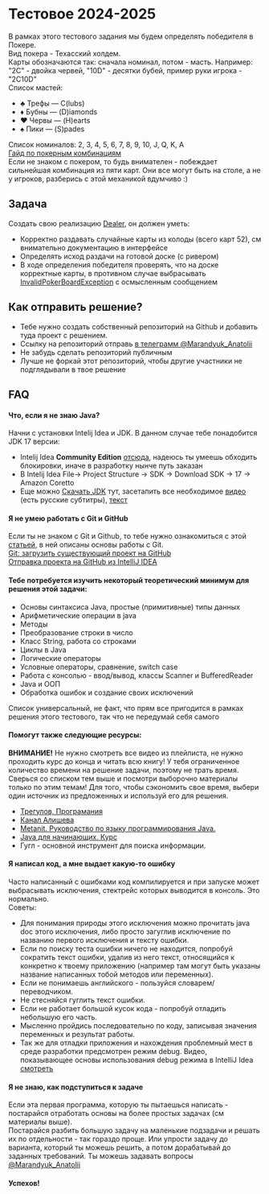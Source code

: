 # Тестовое 2024-2025  
В рамках этого тестового задания мы будем определять победителя в Покере.  
Вид покера - Техасский холдем.   
Карты обозначаются так: сначала номинал, потом - масть. Например: "2С" - двойка червей, "10D" - десятки бубей, пример руки игрока - "2C10D"  
Список мастей:
* ♣️ Трефы — C(lubs)
* ♦️ Бубны — (D)iamonds
* ♥️ Червы — (H)earts
* ♠️ Пики — (S)pades  

Список номиналов: 2, 3, 4, 5, 6, 7, 8, 9, 10, J, Q, K, A  
[Гайд по покерным комбинациям](https://pekarstas.com/kombinatsii-pokera/)  
Если не знаком с покером, то будь внимателен - побеждает сильнейшая комбинация из пяти карт. Они все могут быть на столе, а не у игроков, разберись с этой механикой вдумчиво :)  

## Задача
Cоздать свою реализацию [Dealer](src%2Fmain%2Fjava%2Forg%2Fexample%2FDealer.java), он должен уметь: 
* Корректно раздавать случайные карты из колоды (всего карт 52), см внимательно документацию в интерфейсе
* Определять исход раздачи на готовой доске (с ривером)
* В ходе определения победителя проверять, что на доске корректные карты, в противном случае выбрасывать [InvalidPokerBoardException](src%2Fmain%2Fjava%2Forg%2Fexample%2FInvalidPokerBoardException.java) с оcмысленным сообщением

## Как отправить решение?
* Тебе нужно создать собственный репозиторий на Github и добавить туда проект с решением.
* Ссылку на репозиторий отправь [в телеграмм @Marandyuk_Anatolii](https://t.me/marandyuk_anatolii) 
* Не забудь сделать репозиторий публичным
* Лучше не форкай этот репозиторий, чтобы другие участники не подглядывали в твое решение


## FAQ
#### Что, если я не знаю Java?
Начни с установки Intelij Idea и JDK. В данном случае тебе понадобится JDK 17 версии:  
- Intelij Idea **Community Edition** [отсюда](https://www.jetbrains.com/toolbox-app/),  надеюсь ты умеешь обходить блокировки, иначе в разработку нынче путь заказан
- В Intelij Idea File-> Project Structure -> SDK -> Download SDK -> 17 -> Amazon Coretto
- Еще можно [Скачать JDK](https://jdk.java.net/java-se-ri/17-MR1) тут, засетапить все необходимое [видео](https://www.youtube.com/watch?v=0OrVOHB42C4) (есть русские субтитры), [текст](https://www.freecodecamp.org/news/how-to-set-up-java-development-environment-a-comprehensive-guide/)

#### Я не умею работать с Git и GitHub  
Если ты не знаком с Git и Github, то тебе нужно ознакомиться с этой [статьей](http://maxsite.org/page/how-to-put-your-project-on-github-com), в ней описаны основы работы с Git.  
[Git: загрузить существующий проект на GitHub](https://www.youtube.com/watch?v=kO5u0PFdHUQ)  
[Отправка проекта на GitHub из IntelliJ IDEA](https://www.youtube.com/watch?v=zM6z57OtR2Q)

#### Тебе потребуется изучить некоторый теоретический минимум для решения этой задачи:
*  Основы синтаксиса Java, простые (примитивные) типы данных
*  Арифметические операции в java
*  Методы
*  Преобразование строки в число
*  Класс String, работа со строками
*  Циклы в Java
*  Логические операторы
*  Условные операторы, сравнение, switch case
*  Работа с консолью - ввод/вывод, классы Scanner и BufferedReader
*  Java и ООП
*  Обработка ошибок и создание своих исключений
  
Список универсальный, не факт, что прям все пригодится в рамках решения этого тестового, так что не передумай себя самого  

#### Помогут также следующие ресурсы:  
**ВНИМАНИЕ!** Не нужно смотреть все видео из плейлиста, не нужно проходить курс до конца и читать всю книгу! У тебя ограниченное количество времени на решение задачи, поэтому не трать время. Сверься со списком тем выше и посмотри выборочно материалы только по этим темам! Для того, чтобы сэкономить свое время, выбери один источник из предложенных и используй его для решения.
- [Трегулов, Програмания](https://www.youtube.com/watch?v=TQ_vwm4h0ro&list=PLqj7-hRTFl_rqruGcnd2V8SPbY0j9DzT5)
- [Канал Алишева](https://www.youtube.com/watch?v=ziOQ8wkmnSE&list=PLAma_mKffTOSUkXp26rgdnC0PicnmnDak)
- [Metanit. Руководство по языку программирования Java.](https://metanit.com/java/tutorial/)
- [Java для начинающих. Курс](https://ru.code-basics.com/languages/java)
- Гугл - основной инструмент для поиска информации.

#### Я написал код, а мне выдает какую-то ошибку
Часто написанный с ошибками код компилируется и при запуске может выбрасывать исключения, стектрейс которых выводится в консоль. Это нормально.  
Советы:  
- Для понимания природы этого исключения можно прочитать java doc этого исключения, либо просто загуглив исключение по названию первого исключения и тексту ошибки.
- Если по поиску теста ошибки ничего не находится, попробуй сократить текст ошибки, удалив из него текст, относящийся к конкретно к твоему приложению (например там могут быть указаны название написанных тобой методов или переменных).
- Если не понимаешь английского - пользуйся словарем/переводчиком.
- Не стесняйся гуглить текст ошибки.
- Если не работает большой кусок кода - попробуй отладить небольшую его часть.
- Мысленно пройдись последовательно по коду, записывая значения переменных и результат работы.
- Так же для отладки приложения и нахождения проблемный мест в среде разработки предсмотрен режим debug. Видео, показывающее основы использования debug режима в IntelliJ Idea [смотреть](https://www.youtube.com/watch?v=nIABqX19qFM)

#### Я не знаю, как подступиться к задаче
Если эта первая программа, которую ты пытаешься написать - постарайся отработать основы на более простых задачах (см материалы выше).  
Постарайся разбить большую задачу на маленькие подзадачи и решать их по отдельности - так гораздо проще. Или упрости задачу до варианта, который ты можешь решить, а потом дорабатывай до заданных требований. Ты можешь задавать вопросы [@Marandyuk_Anatolii](https://t.me/marandyuk_anatolii)
#### Успехов!




